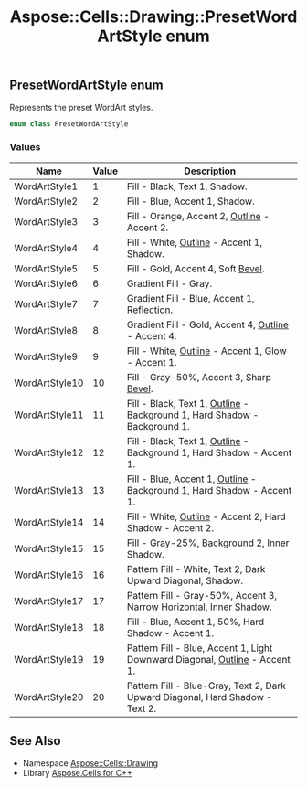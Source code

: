 ﻿---
title: Aspose::Cells::Drawing::PresetWordArtStyle enum
linktitle: PresetWordArtStyle
second_title: Aspose.Cells for C++ API Reference
description: 'Aspose::Cells::Drawing::PresetWordArtStyle enum. Represents the preset WordArt styles in C++.'
type: docs
weight: 10800
url: /cpp/aspose.cells.drawing/presetwordartstyle/
---
## PresetWordArtStyle enum


Represents the preset WordArt styles.

```cpp
enum class PresetWordArtStyle
```

### Values

| Name | Value | Description |
| --- | --- | --- |
| WordArtStyle1 | 1 | Fill - Black, Text 1, Shadow. |
| WordArtStyle2 | 2 | Fill - Blue, Accent 1, Shadow. |
| WordArtStyle3 | 3 | Fill - Orange, Accent 2, [Outline](../../aspose.cells/outline/) - Accent 2. |
| WordArtStyle4 | 4 | Fill - White, [Outline](../../aspose.cells/outline/) - Accent 1, Shadow. |
| WordArtStyle5 | 5 | Fill - Gold, Accent 4, Soft [Bevel](../bevel/). |
| WordArtStyle6 | 6 | Gradient Fill - Gray. |
| WordArtStyle7 | 7 | Gradient Fill - Blue, Accent 1, Reflection. |
| WordArtStyle8 | 8 | Gradient Fill - Gold, Accent 4, [Outline](../../aspose.cells/outline/) - Accent 4. |
| WordArtStyle9 | 9 | Fill - White, [Outline](../../aspose.cells/outline/) - Accent 1, Glow - Accent 1. |
| WordArtStyle10 | 10 | Fill - Gray-50%, Accent 3, Sharp [Bevel](../bevel/). |
| WordArtStyle11 | 11 | Fill - Black, Text 1, [Outline](../../aspose.cells/outline/) - Background 1, Hard Shadow - Background 1. |
| WordArtStyle12 | 12 | Fill - Black, Text 1, [Outline](../../aspose.cells/outline/) - Background 1, Hard Shadow - Accent 1. |
| WordArtStyle13 | 13 | Fill - Blue, Accent 1, [Outline](../../aspose.cells/outline/) - Background 1, Hard Shadow - Accent 1. |
| WordArtStyle14 | 14 | Fill - White, [Outline](../../aspose.cells/outline/) - Accent 2, Hard Shadow - Accent 2. |
| WordArtStyle15 | 15 | Fill - Gray-25%, Background 2, Inner Shadow. |
| WordArtStyle16 | 16 | Pattern Fill - White, Text 2, Dark Upward Diagonal, Shadow. |
| WordArtStyle17 | 17 | Pattern Fill - Gray-50%, Accent 3, Narrow Horizontal, Inner Shadow. |
| WordArtStyle18 | 18 | Fill - Blue, Accent 1, 50%, Hard Shadow - Accent 1. |
| WordArtStyle19 | 19 | Pattern Fill - Blue, Accent 1, Light Downward Diagonal, [Outline](../../aspose.cells/outline/) - Accent 1. |
| WordArtStyle20 | 20 | Pattern Fill - Blue-Gray, Text 2, Dark Upward Diagonal, Hard Shadow - Text 2. |

## See Also

* Namespace [Aspose::Cells::Drawing](../)
* Library [Aspose.Cells for C++](../../)
